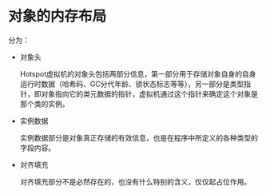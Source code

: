 # 对象的内存布局

分为：

* 对象头

  Hotspot虚拟机的对象头包括两部分信息，第一部分用于存储对象自身的自身运行时数据（哈希码、GC分代年龄、锁状态标志等等），另一部分是类型指针，即对象指向它的类元数据的指针，虚拟机通过这个指针来确定这个对象是那个类的实例。

* 实例数据

  实例数据部分是对象真正存储的有效信息，也是在程序中所定义的各种类型的字段内容。

* 对齐填充

  对齐填充部分不是必然存在的，也没有什么特别的含义，仅仅起占位作用。
